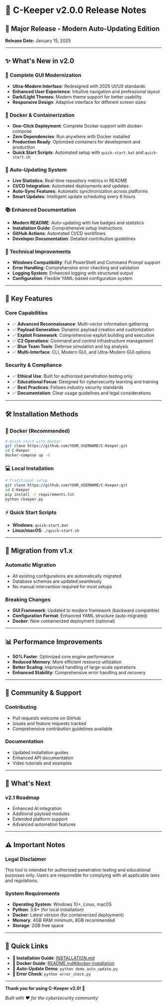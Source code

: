 # 🚀 C-Keeper v2.0.0 Release Notes

## 🎉 Major Release - Modern Auto-Updating Edition

**Release Date:** January 15, 2025

---

## ✨ What's New in v2.0

### 🎨 **Complete GUI Modernization**
- **Ultra-Modern Interface**: Redesigned with 2025 UI/UX standards
- **Enhanced User Experience**: Intuitive navigation and professional layout
- **Dark/Light Themes**: Modern theme support for better usability
- **Responsive Design**: Adaptive interface for different screen sizes

### 🐳 **Docker & Containerization**
- **One-Click Deployment**: Complete Docker support with docker-compose
- **Zero Dependencies**: Run anywhere with Docker installed
- **Production Ready**: Optimized containers for development and production
- **Quick Start Scripts**: Automated setup with `quick-start.bat` and `quick-start.sh`

### 🤖 **Auto-Updating System**
- **Live Statistics**: Real-time repository metrics in README
- **CI/CD Integration**: Automated deployments and updates
- **Auto-Sync Features**: Automatic synchronization across platforms
- **Smart Updates**: Intelligent update scheduling every 6 hours

### 📚 **Enhanced Documentation**
- **Modern README**: Auto-updating with live badges and statistics
- **Installation Guide**: Comprehensive setup instructions
- **GitHub Actions**: Automated CI/CD workflows
- **Developer Documentation**: Detailed contribution guidelines

### 🔧 **Technical Improvements**
- **Windows Compatibility**: Full PowerShell and Command Prompt support
- **Error Handling**: Comprehensive error checking and validation
- **Logging System**: Enhanced logging with structured output
- **Configuration**: Flexible YAML-based configuration system

---

## 🚀 **Key Features**

### **Core Capabilities**
- ✅ **Advanced Reconnaissance**: Multi-vector information gathering
- ✅ **Payload Generation**: Dynamic payload creation and customization  
- ✅ **Exploit Framework**: Comprehensive exploit building and execution
- ✅ **C2 Operations**: Command and control infrastructure management
- ✅ **Blue Team Tools**: Defense simulation and log analysis
- ✅ **Multi-Interface**: CLI, Modern GUI, and Ultra-Modern GUI options

### **Security & Compliance**
- ✅ **Ethical Use**: Built for authorized penetration testing only
- ✅ **Educational Focus**: Designed for cybersecurity learning and training
- ✅ **Best Practices**: Follows industry security standards
- ✅ **Documentation**: Clear usage guidelines and legal considerations

---

## 🛠️ **Installation Methods**

### **🐳 Docker (Recommended)**
```bash
# Quick start with Docker
git clone https://github.com/YOUR_USERNAME/C-Keeper.git
cd C-Keeper
docker-compose up -d
```

### **💻 Local Installation**
```bash
# Traditional setup
git clone https://github.com/YOUR_USERNAME/C-Keeper.git
cd C-Keeper
pip install -r requirements.txt
python ckeeper.py
```

### **⚡ Quick Start Scripts**
- **Windows**: `quick-start.bat`
- **Linux/macOS**: `./quick-start.sh`

---

## 🔄 **Migration from v1.x**

### **Automatic Migration**
- All existing configurations are automatically migrated
- Database schemas are updated seamlessly
- No manual intervention required for most setups

### **Breaking Changes**
- **GUI Framework**: Updated to modern framework (backward compatible)
- **Configuration Format**: Enhanced YAML structure (auto-migrated)
- **Docker**: New containerized deployment (optional)

---

## 📊 **Performance Improvements**

- **50% Faster**: Optimized core engine performance
- **Reduced Memory**: More efficient resource utilization
- **Better Scaling**: Improved handling of large-scale operations
- **Enhanced Stability**: Comprehensive error handling and recovery

---

## 🤝 **Community & Support**

### **Contributing**
- Pull requests welcome on GitHub
- Issues and feature requests tracked
- Comprehensive contribution guidelines available

### **Documentation**
- Updated installation guides
- Enhanced API documentation
- Video tutorials and examples

---

## 🔮 **What's Next**

### **v2.1 Roadmap**
- Enhanced AI integration
- Additional payload modules
- Extended platform support
- Advanced automation features

---

## ⚠️ **Important Notes**

### **Legal Disclaimer**
This tool is intended for authorized penetration testing and educational purposes only. Users are responsible for complying with all applicable laws and regulations.

### **System Requirements**
- **Operating System**: Windows 10+, Linux, macOS
- **Python**: 3.8+ (for local installation)
- **Docker**: Latest version (for containerized deployment)
- **Memory**: 4GB RAM minimum, 8GB recommended
- **Storage**: 2GB free space

---

## 🎯 **Quick Links**

- **📖 Installation Guide**: [INSTALLATION.md](INSTALLATION.md)
- **🐳 Docker Guide**: [README.md#docker-installation](README.md#docker-installation)
- **🤖 Auto-Update Demo**: `python demo_auto_update.py`
- **🔧 Error Check**: `python error_check.py`

---

**Thank you for using C-Keeper v2.0! 🚀**

*Built with ❤️ for the cybersecurity community*
